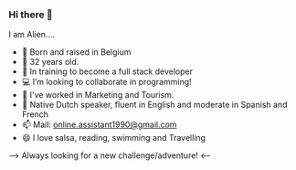 ### Hi there 👋

I am Alien....

- 🍼 Born and raised in Belgium
- 👵 32 years old.
- 🌱 In training to become a full stack developer
- 💻 I’m looking to collaborate in programming!
- 🤔 I've worked in Marketing and Tourism.
- 💬 Native Dutch speaker, fluent in English and moderate in Spanish and French
- 📫 Mail: online.assistant1990@gmail.com
- 😄 I love salsa, reading, swimming and Travelling

--> Always looking for a new challenge/adventure! <--

